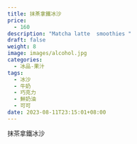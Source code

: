 ```yaml
---
title: 抹茶拿鐵冰沙
price:
  - 160
description: "Matcha latte  smoothies "
draft: false
weight: 8
image: images/alcohol.jpg
categories:
  - 冰品-果汁
tags:
  - 冰沙
  - 牛奶
  - 巧克力
  - 鮮奶油
  - 可可
date: 2023-08-11T23:15:01+08:00
---
```


 抹茶拿鐵冰沙

